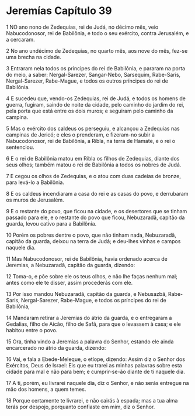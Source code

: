 # Jeremías Capítulo 39

1	NO ano nono de Zedequias, rei de Judá, no décimo mês, veio Nabucodonosor, rei de Babilônia, e todo o seu exército, contra Jerusalém, e a cercaram.

2	No ano undécimo de Zedequias, no quarto mês, aos nove do mês, fez-se uma brecha na cidade.

3	Entraram nela todos os príncipes do rei de Babilônia, e pararam na porta do meio, a saber: Nergal-Sarezer, Sangar-Nebo, Sarsequim, Rabe-Saris, Nergal-Sarezer, Rabe-Mague, e todos os outros príncipes do rei de Babilônia.

4	E sucedeu que, vendo-os Zedequias, rei de Judá, e todos os homens de guerra, fugiram, saindo de noite da cidade, pelo caminho do jardim do rei, pela porta que está entre os dois muros; e seguiram pelo caminho da campina.

5	Mas o exército dos caldeus os perseguiu, e alcançou a Zedequias nas campinas de Jericó; e eles o prenderam, e fizeram-no subir a Nabucodonosor, rei de Babilônia, a Ribla, na terra de Hamate, e o rei o sentenciou.

6	E o rei de Babilônia matou em Ribla os filhos de Zedequias, diante dos seus olhos; também matou o rei de Babilônia a todos os nobres de Judá.

7	E cegou os olhos de Zedequias, e o atou com duas cadeias de bronze, para levá-lo a Babilônia.

8	E os caldeus incendiaram a casa do rei e as casas do povo, e derrubaram os muros de Jerusalém.

9	E o restante do povo, que ficou na cidade, e os desertores que se tinham passado para ele, e o restante do povo que ficou, Nebuzaradã, capitão da guarda, levou cativo para a Babilônia.

10	Porém os pobres dentre o povo, que não tinham nada, Nebuzaradã, capitão da guarda, deixou na terra de Judá; e deu-lhes vinhas e campos naquele dia.

11	Mas Nabucodonosor, rei de Babilônia, havia ordenado acerca de Jeremias, a Nebuzaradã, capitão da guarda, dizendo:

12	Toma-o, e põe sobre ele os teus olhos, e não lhe faças nenhum mal; antes como ele te disser, assim procederás com ele.

13	Por isso mandou Nebuzaradã, capitão da guarda, e Nebusazbã, Rabe-Saris, Nergal-Sarezer, Rabe-Mague, e todos os príncipes do rei de Babilônia,

14	Mandaram retirar a Jeremias do átrio da guarda, e o entregaram a Gedalias, filho de Aicão, filho de Safã, para que o levassem à casa; e ele habitou entre o povo.

15	Ora, tinha vindo a Jeremias a palavra do Senhor, estando ele ainda encarcerado no átrio da guarda, dizendo:

16	Vai, e fala a Ebede-Meleque, o etíope, dizendo: Assim diz o Senhor dos Exércitos, Deus de Israel: Eis que eu trarei as minhas palavras sobre esta cidade para mal e não para bem; e cumprir-se-ão diante de ti naquele dia.

17	A ti, porém, eu livrarei naquele dia, diz o Senhor, e não serás entregue na mão dos homens, a quem temes.

18	Porque certamente te livrarei, e não cairás à espada; mas a tua alma terás por despojo, porquanto confiaste em mim, diz o Senhor.

